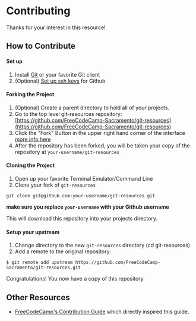 # Contributing
Thanks for your interest in this resource!

## How to Contribute

#### Set up
1. Install [Git](https://git-scm.com/) or your favorite Git client
2. (Optional) [Set up ssh keys](https://help.github.com/articles/connecting-to-github-with-ssh/) for Github

#### Forking the Project
1. (Optional) Create a parent directory to hold all of your projects.
2. Go to the top level git-resources repository: [https://github.com/FreeCodeCamp-Sacramento/git-resources](https://github.com/FreeCodeCamp-Sacramento/git-resources)
3. Click the "Fork" Button in the upper right hand corner of the interface [more info here](https://help.github.com/articles/fork-a-repo/)
4. After the repository has been forked, you will be taken your copy of the repository at `your-username/git-resources`

#### Cloning the Project
1. Open up your favorite Terminal Emulator/Command Line
2. Clone your fork of `git-resources`
```
git clone git@github.com:your-username/git-resources.git
```
**make sure you replace `your-username` with your Github username**

This will download this repository into your projects directory.

#### Setup your upstream
1. Change directory to the new `git-resources` directory (cd git-resources)
2. Add a remote to the original repository:
```
$ git remote add upstream https://github.com/FreeCodeCamp-Sacramento/git-resources.git
```

Congratulations! You now have a copy of this repository

## Other Resources
- [FreeCodeCamp's Contribution Guide](https://github.com/freeCodeCamp/freeCodeCamp/blob/staging/CONTRIBUTING.md#contribution-guidelines) which directly inspired this guide.
